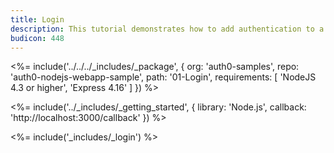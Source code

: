 ```yaml
---
title: Login
description: This tutorial demonstrates how to add authentication to a Node.js and Express web app
budicon: 448
---
```


<%= include('../../../_includes/_package', {
  org: 'auth0-samples',
  repo: 'auth0-nodejs-webapp-sample',
  path: '01-Login',
  requirements: [
    'NodeJS 4.3 or higher',
    'Express 4.16'
  ]
}) %>

<%= include('../_includes/_getting_started', { library: 'Node.js', callback: 'http://localhost:3000/callback' }) %>

<%= include('_includes/_login') %>
